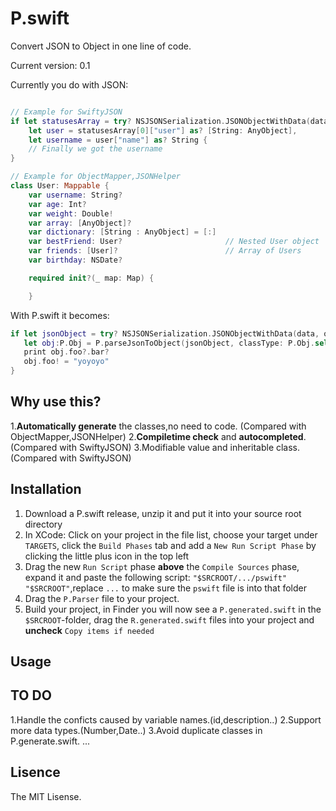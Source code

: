# P.swift
Convert JSON to Object in one line of code.

Current version: 0.1

Currently you do with JSON:
```swift

// Example for SwiftyJSON
if let statusesArray = try? NSJSONSerialization.JSONObjectWithData(data, options: .AllowFragments) as? [[String: AnyObject]],
    let user = statusesArray[0]["user"] as? [String: AnyObject],
    let username = user["name"] as? String {
    // Finally we got the username
}

// Example for ObjectMapper,JSONHelper
class User: Mappable {
    var username: String?
    var age: Int?
    var weight: Double!
    var array: [AnyObject]?
    var dictionary: [String : AnyObject] = [:]
    var bestFriend: User?                       // Nested User object
    var friends: [User]?                        // Array of Users
    var birthday: NSDate?

    required init?(_ map: Map) {

    }


```

With P.swift it becomes:
```swift
if let jsonObject = try? NSJSONSerialization.JSONObjectWithData(data, options: .AllowFragments) as? [String: AnyObject]{
   let obj:P.Obj = P.parseJsonToObject(jsonObject, classType: P.Obj.self)
   print obj.foo?.bar?
   obj.foo! = "yoyoyo" 
}
```

## Why use this?

1.**Automatically generate** the classes,no need to code. (Compared with ObjectMapper,JSONHelper)
2.**Compiletime check** and **autocompleted**.(Compared with SwiftyJSON)
3.Modifiable value and inheritable class.(Compared with SwiftyJSON)

## Installation

1. Download a P.swift release, unzip it and put it into your source root directory
2. In XCode: Click on your project in the file list, choose your target under `TARGETS`, click the `Build Phases` tab and add a `New Run Script Phase` by clicking the little plus icon in the top left
3. Drag the new `Run Script` phase **above** the `Compile Sources` phase, expand it and paste the following script: `"$SRCROOT/.../pswift" "$SRCROOT"`,replace `...` to make sure the `pswift` file is into that folder
4. Drag the `P.Parser` file to your project.
5. Build your project, in Finder you will now see a `P.generated.swift` in the `$SRCROOT`-folder, drag the `R.generated.swift` files into your project and **uncheck** `Copy items if needed`

## Usage

## TO DO
1.Handle the conficts caused by variable names.(id,description..)
2.Support more data types.(Number,Date..)
3.Avoid duplicate classes in P.generate.swift.
...

## Lisence
The MIT Lisense.
